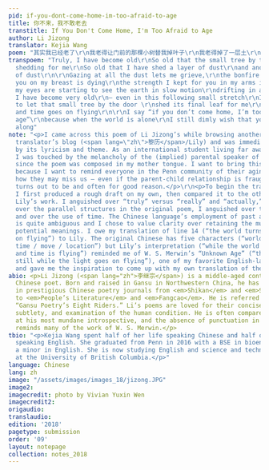 ```yaml
---
pid: if-you-dont-come-home-im-too-afraid-to-age
title: 你不来，我不敢老去
transtitle: If You Don't Come Home, I'm Too Afraid to Age
author: Li Jizong
translator: Kejia Wang
poem: "其实我已经老了\r\n我老得让门前的那棵小树替我掉叶子\r\n我老得掉了一层土\r\n又掉了一层土\r\n看到这些土\r\n我就知道，过去胸膛上给你预留的篝火快要熄灭了\r\n手臂上给你预留的力量快要离开了\r\n及至双眼，开始看什么都是缓慢的\r\n飘忽不定的\r\n其实我已经很老了\r\n及至这后来的一小段时光\r\n我只是继续让门前的那棵小树替我掉下最后一片叶子\r\n世易时移处\r\n我之所以说你不来，我不敢老去\r\n是没人的时候\r\n我非常渺茫地希望，你也在这么想"
transpoem: "Truly, I have become old\r\nSo old that the small tree by the door is
  shedding for me\r\nSo old that I have shed a layer of dust\r\nand another layer
  of dust\r\n\r\nGazing at all the dust lets me grieve,\r\nthe bonfire I kept for
  you on my breast is dying\r\nthe strength I kept for you in my arms is departing\r\n—
  my eyes are starting to see the earth in slow motion\r\ndrifting in and out\r\n\r\nTruly,
  I have become very old\r\n— even in this following small stretch\r\nI only continue
  to let that small tree by the door \r\nshed its final leaf for me\r\nthe world turns
  and time goes on flying\r\n\r\nI say “if you don’t come home, I’m too afraid to
  age”\r\nbecause when the world is alone\r\nI still dimly wish that you are praying
  along"
note: "<p>I came across this poem of Li Jizong’s while browsing another Chinese amateur
  translator’s blog (<span lang=\"zh\">黎历</span>/Lily) and was immediately struck
  by its lyricism and theme. As an international student living far away from home,
  I was touched by the melancholy of the (implied) parental speaker of the poem, especially
  since the poem was composed in my mother tongue. I want to bring this poem to Penn
  because I want to remind everyone in the Penn community of their aging parents and
  how they may miss us — even if the parent-child relationship is fraught, as it often
  turns out to be and often for good reason.</p>\r\n<p>To begin the translating process,
  I first produced a rough draft on my own, then compared it to the other translator
  Lily’s work. I anguished over “truly” versus “really” and “actually,” I anguished
  over the parallel structures in the original poem, I anguished over the long lines
  and over the use of time. The Chinese language’s employment of past and future tenses
  is quite ambiguous and I chose to value clarity over retaining the multitude of
  potential meanings. I owe my translation of line 14 (“the world turns and time goes
  on flying”) to Lily. The original Chinese has five characters (“world / change /
  time / move / location”) but Lily’s interpretation (“while the world is changing
  and time is flying”) reminded me of W. S. Merwin’s “Unknown Age” (“the bird lies
  still while the light goes on flying”), one of my favorite English-language poems,
  and gave me the inspiration to come up with my own translation of the line.</p>"
abio: <p>Li Jizong (<span lang="zh">李继宗</span>) is a middle-aged contemporary Hui
  Chinese poet. Born and raised in Gansu in Northwestern China, he has been published
  in prestigious Chinese poetry journals from <em>Shikan</em> and <em>Shanhua</em>
  to <em>People’s Literature</em> and <em>Fangcao</em>. He is referred to as one of
  “Gansu Poetry’s Eight Riders.” Li’s poems are loved for their conciseness, lyricism,
  subtlety, and examination of the human condition. He is often compared to Li Bai
  at his most mundane introspective, and the absence of punctuation in his poetry
  reminds many of the work of W. S. Merwin.</p>
tbio: "<p>Kejia Wang spent half of her life speaking Chinese and half of her life
  speaking English. She graduated from Penn in 2016 with a BSE in bioengineering and
  a minor in English. She is now studying English and science and technology studies
  at the University of British Columbia.</p>"
language: Chinese
lang: zh
image: "/assets/images/images_18/jizong.JPG"
image2:
imagecredit: photo by Vivian Yuxin Wen
imagecredit2:
origaudio:
translaudio:
edition: '2018'
pagetype: submission
order: '09'
layout: notepage
collection: notes_2018
---
```

